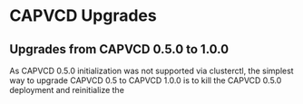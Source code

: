 # CAPVCD Upgrades

## Upgrades from CAPVCD 0.5.0 to 1.0.0

As CAPVCD 0.5.0 initialization was not supported via clusterctl, the simplest way to upgrade CAPVCD 0.5 to CAPVCD 1.0.0
is to kill the CAPVCD 0.5.0 deployment and reinitialize the 
